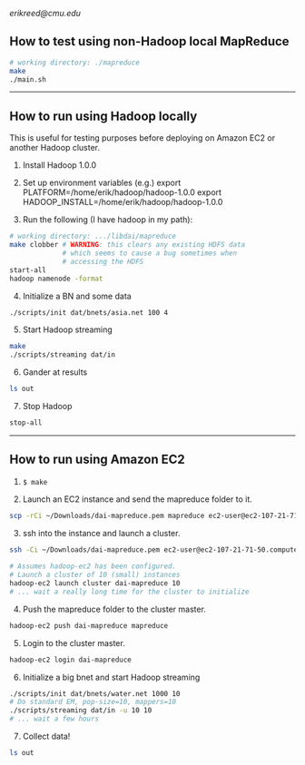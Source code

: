 _erikreed@cmu.edu_

## How to test using non-Hadoop local MapReduce

```bash
# working directory: ./mapreduce
make
./main.sh
```
---------------
## How to run using Hadoop locally

This is useful for testing purposes before deploying on
Amazon EC2 or another Hadoop cluster. 

1. Install Hadoop 1.0.0

2. Set up environment variables (e.g.)
   export PLATFORM=/home/erik/hadoop/hadoop-1.0.0
   export HADOOP_INSTALL=/home/erik/hadoop/hadoop-1.0.0
   
3. Run the following (I have hadoop in my path):
  ```bash
  # working directory: .../libdai/mapreduce
  make clobber # WARNING: this clears any existing HDFS data
               # which seems to cause a bug sometimes when
               # accessing the HDFS
  start-all
  hadoop namenode -format
  ```
4. Initialize a BN and some data
  ```bash
  ./scripts/init dat/bnets/asia.net 100 4
  ```
5. Start Hadoop streaming
  ```bash
  make
  ./scripts/streaming dat/in
  ```
   
6. Gander at results
  ```bash
  ls out
  ```
7. Stop Hadoop
  ```bash
  stop-all
  ```
---------------
## How to run using Amazon EC2

1. ```$ make```

2. Launch an EC2 instance and send the mapreduce 
   folder to it.
  ```bash
  scp -rCi ~/Downloads/dai-mapreduce.pem mapreduce ec2-user@ec2-107-21-71-50.compute-1.amazonaws.com:
  ```
   
3. ssh into the instance and launch a cluster.
  ```bash
  ssh -Ci ~/Downloads/dai-mapreduce.pem ec2-user@ec2-107-21-71-50.compute-1.amazonaws.com
   
  # Assumes hadoop-ec2 has been configured.
  # Launch a cluster of 10 (small) instances
  hadoop-ec2 launch cluster dai-mapreduce 10
  # ... wait a really long time for the cluster to initialize
  ```

4. Push the mapreduce folder to the cluster master.
  ```bash
  hadoop-ec2 push dai-mapreduce mapreduce
  ```

5. Login to the cluster master.
  ```bash
  hadoop-ec2 login dai-mapreduce
  ```

6. Initialize a big bnet and start Hadoop streaming
  ```bash
  ./scripts/init dat/bnets/water.net 1000 10
  # Do standard EM, pop-size=10, mappers=10
  ./scripts/streaming dat/in -u 10 10
  # ... wait a few hours
  ```
 
7. Collect data!
  ```bash
  ls out
  ```
